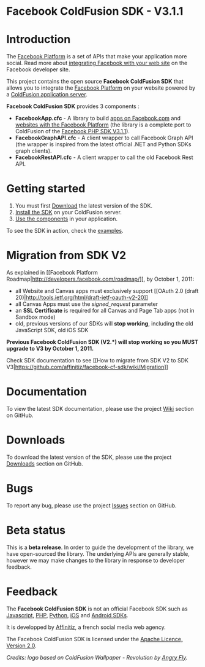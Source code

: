 Facebook ColdFusion SDK - V3.1.1
================================

# Introduction

The [Facebook Platform](http://developers.facebook.com/) is a set of APIs that make your application more social. Read more about [integrating Facebook with your web site](http://developers.facebook.com/docs/guides/web) on the Facebook developer site. 

This project contains the open source **Facebook ColdFusion SDK** that allows you to integrate the [Facebook Platform](http://developers.facebook.com/) on your website powered by a [ColdFusion application server](http://www.adobe.com/products/coldfusion).

**Facebook ColdFusion SDK** provides 3 components :

* **FacebookApp.cfc** - A library to build [apps on Facebook.com](http://developers.facebook.com/docs/guides/canvas/) and [websites with the Facebook Platform](http://developers.facebook.com/docs/guides/web) (the library is a complete port to ColdFusion of the [Facebook PHP SDK V3.1.1](http://github.com/facebook/php-sdk)).
* **FacebookGraphAPI.cfc** - A client wrapper to call Facebook Graph API (the wrapper is inspired from the latest official .NET and Python SDKs graph clients).
* **FacebookRestAPI.cfc** - A client wrapper to call the old Facebook Rest API.

# Getting started

1. You must first [Download](http://github.com/affinitiz/facebook-cf-sdk/downloads) the latest version of the SDK.
2. [Install the SDK](http://github.com/affinitiz/facebook-cf-sdk/wiki/Installation) on your ColdFusion server.
3. [Use the components](http://github.com/affinitiz/facebook-cf-sdk/wiki/Usage) in your application.

To see the SDK in action, check the [examples](http://github.com/affinitiz/facebook-cf-sdk/wiki/Examples).

# Migration from SDK V2

As explained in [[Facebook Platform Roadmap|http://developers.facebook.com/roadmap/]], by October 1, 2011:

* all Website and Canvas apps must exclusively support [[OAuth 2.0 (draft 20)|http://tools.ietf.org/html/draft-ietf-oauth-v2-20]]
* all Canvas Apps must use the *signed_request* parameter
* an **SSL Certificate** is required for all Canvas and Page Tab apps (not in Sandbox mode)
* old, previous versions of our SDKs will **stop working**, including the old JavaScript SDK, old iOS SDK

**Previous Facebook ColdFusion SDK (V2.*) will stop working so you MUST upgrade to V3 by October 1, 2011.**

Check SDK documentation to see [[How to migrate from SDK V2 to SDK V3|https://github.com/affinitiz/facebook-cf-sdk/wiki/Migration]]

# Documentation

To view the latest SDK documentation, please use the project [Wiki](http://github.com/affinitiz/facebook-cf-sdk/wiki) section on GitHub.

# Downloads

To download the latest version of the SDK, please use the project [Downloads](http://github.com/affinitiz/facebook-cf-sdk/downloads) section on GitHub.

# Bugs

To report any bug, please use the project [Issues](http://github.com/affinitiz/facebook-cf-sdk/issues) section on GitHub.

# Beta status

This is a **beta release**.
In order to guide the development of the library, we have open-sourced the library. 
The underlying APIs are generally stable, however we may make changes to the library in response to developer feedback.

# Feedback

The **Facebook ColdFusion SDK** is not an official Facebook SDK such as [Javascript](http://developers.facebook.com/docs/reference/javascript/), [PHP](http://github.com/facebook/php-sdk), [Python](http://github.com/facebook/python-sdk/), [iOS](http://github.com/facebook/facebook-ios-sdk/) and [Android SDKs](http://github.com/facebook/facebook-android-sdk).

It is developped by [Affinitiz](http://poweredby.affinitiz.com), a french social media web agency.

The Facebook ColdFusion SDK is licensed under the [Apache Licence, Version 2.0](http://www.apache.org/licenses/LICENSE-2.0.html).

*Credits: logo based on ColdFusion Wallpaper - Revolution by [Angry Fly](http://angry-fly.com/).*
